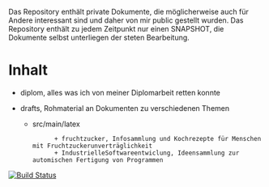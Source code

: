 ﻿Das Repository enthält private Dokumente, die möglicherweise auch für Andere interessant sind und daher von mir public gestellt wurden.
Das Repository enthält zu jedem Zeitpunkt nur einen SNAPSHOT, die Dokumente selbst unterliegen der steten Bearbeitung.

Inhalt
======
+ diplom, alles was ich von meiner Diplomarbeit retten konnte
+ drafts, Rohmaterial an Dokumenten zu verschiedenen Themen

    + src/main/latex 
	
				+ fruchtzucker, Infosammlung und Kochrezepte für Menschen mit Fruchtzuckerunverträglichkeit
				+ IndustrielleSoftwareentwiclung, Ideensammlung zur automischen Fertigung von Programmen

[![Build Status](https://secure.travis-ci.org/funthomas424242/publications.png)](http://travis-ci.org/funthomas424242/publications)


